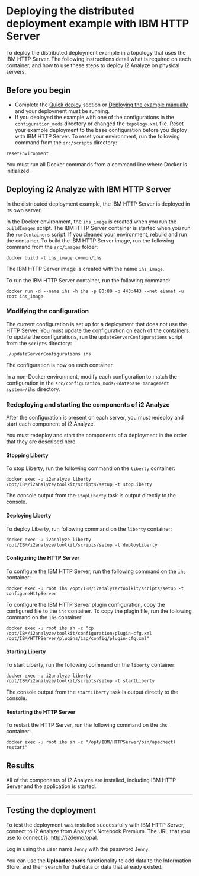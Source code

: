 # Deploying the distributed deployment example with IBM HTTP Server
To deploy the distributed deployment example in a topology that uses the IBM HTTP Server. The following instructions detail what is required on each container, and how to use these steps to deploy i2 Analyze on physical servers.

## Before you begin
- Complete the [Quick deploy](deploy_quick_start.md) section or [Deploying the example manually](deploy_walk_through.md) and your deployment must be running.
- If you deployed the example with one of the configurations in the `configuration_mods` directory or changed the `topology.xml` file. Reset your example deployment to the base configuration before you deploy with IBM HTTP Server. To reset your environment, run the following command from the `src/scripts` directory:
```
resetEnvironment
```

You must run all Docker commands from a command line where Docker is initialized.

## Deploying i2 Analyze with IBM HTTP Server
In the distributed deployment example, the IBM HTTP Server is deployed in its own server.

In the Docker environment, the `ihs_image` is created when you run the `buildImages` script. The IBM HTTP Server container is started when you run the `runContainers` script. If you cleaned your environment, rebuild and run the container.
To build the IBM HTTP Server image, run the following command from the `src/images` folder:
```
docker build -t ihs_image common/ihs
```

The IBM HTTP Server image is created with the name `ihs_image`.

To run the IBM HTTP Server container, run the following command:
```
docker run -d --name ihs -h ihs -p 80:80 -p 443:443 --net eianet -u root ihs_image
```

### Modifying the configuration
The current configuration is set up for a deployment that does not use the HTTP Server. You must update the configuration on each of the containers. To update the configurations, run the `updateServerConfigurations` script from the `scripts` directory:
```
./updateServerConfigurations ihs
```

The configuration is now on each container.

In a non-Docker environment, modify each configuration to match the configuration in the `src/configuration_mods/<database management system>/ihs` directory.

### Redeploying and starting the components of i2 Analyze
After the configuration is present on each server, you must redeploy and start each component of i2 Analyze.

You must redeploy and start the components of a deployment in the order that they are described here.

#### Stopping Liberty
To stop Liberty, run the following command on the `liberty` container:
```
docker exec -u i2analyze liberty /opt/IBM/i2analyze/toolkit/scripts/setup -t stopLiberty
```
The console output from the `stopLiberty` task is output directly to the console.

#### Deploying Liberty
To deploy Liberty, run following command on the `liberty` container:
```
docker exec -u i2analyze liberty /opt/IBM/i2analyze/toolkit/scripts/setup -t deployLiberty
```

#### Configuring the HTTP Server
To configure the IBM HTTP Server, run the following command on the `ihs` container:
```
docker exec -u root ihs /opt/IBM/i2analyze/toolkit/scripts/setup -t configureHttpServer
```

To configure the IBM HTTP Server plugin configuration, copy the configured file to the `ihs` container. To copy the plugin file, run the following command on the `ihs` container:
```
docker exec -u root ihs sh -c "cp /opt/IBM/i2analyze/toolkit/configuration/plugin-cfg.xml /opt/IBM/HTTPServer/plugins/iap/config/plugin-cfg.xml"
```

#### Starting Liberty
To start Liberty, run the following command on the `liberty` container:
```
docker exec -u i2analyze liberty /opt/IBM/i2analyze/toolkit/scripts/setup -t startLiberty
```
The console output from the `startLiberty` task is output directly to the console.

#### Restarting the HTTP Server
To restart the HTTP Server, run the following command on the `ihs` container:
```
docker exec -u root ihs sh -c "/opt/IBM/HTTPServer/bin/apachectl restart"
```

## Results
All of the components of i2 Analyze are installed, including IBM HTTP Server and the application is started.

---

## Testing the deployment
To test the deployment was installed successfully with IBM HTTP Server, connect to i2 Analyze from Analyst's Notebook Premium. The URL that you use to connect is: [http://i2demo/opal](http://i2demo/opal).

Log in using the user name `Jenny` with the password `Jenny`.

You can use the **Upload records** functionality to add data to the Information Store, and then search for that data or data that already existed.
